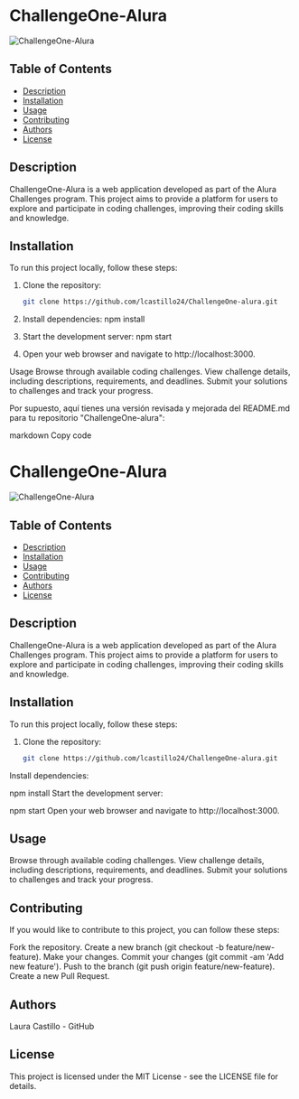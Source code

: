 # ChallengeOne-Alura

![ChallengeOne-Alura](./assets/Encriptador_img.png)

## Table of Contents

- [Description](#description)
- [Installation](#installation)
- [Usage](#usage)
- [Contributing](#contributing)
- [Authors](#authors)
- [License](#license)

## Description

ChallengeOne-Alura is a web application developed as part of the Alura Challenges program. This project aims to provide a platform for users to explore and participate in coding challenges, improving their coding skills and knowledge.

## Installation

To run this project locally, follow these steps:

1. Clone the repository:

   ```bash
   git clone https://github.com/lcastillo24/ChallengeOne-alura.git


1. Install dependencies:
   npm install
2. Start the development server:
   npm start
3. Open your web browser and navigate to http://localhost:3000.

Usage
Browse through available coding challenges.
View challenge details, including descriptions, requirements, and deadlines.
Submit your solutions to challenges and track your progress.


Por supuesto, aquí tienes una versión revisada y mejorada del README.md para tu repositorio "ChallengeOne-alura":

markdown
Copy code
# ChallengeOne-Alura

![ChallengeOne-Alura](./assets/challenge_one.png)

## Table of Contents

- [Description](#description)
- [Installation](#installation)
- [Usage](#usage)
- [Contributing](#contributing)
- [Authors](#authors)
- [License](#license)

## Description

ChallengeOne-Alura is a web application developed as part of the Alura Challenges program. This project aims to provide a platform for users to explore and participate in coding challenges, improving their coding skills and knowledge.

## Installation

To run this project locally, follow these steps:

1. Clone the repository:

   ```bash
   git clone https://github.com/lcastillo24/ChallengeOne-alura.git
Install dependencies:


npm install
Start the development server:


npm start
Open your web browser and navigate to http://localhost:3000.

## Usage
Browse through available coding challenges.
View challenge details, including descriptions, requirements, and deadlines.
Submit your solutions to challenges and track your progress.

## Contributing
If you would like to contribute to this project, you can follow these steps:

Fork the repository.
Create a new branch (git checkout -b feature/new-feature).
Make your changes.
Commit your changes (git commit -am 'Add new feature').
Push to the branch (git push origin feature/new-feature).
Create a new Pull Request.
## Authors
Laura Castillo - GitHub

## License
This project is licensed under the MIT License - see the LICENSE file for details.
